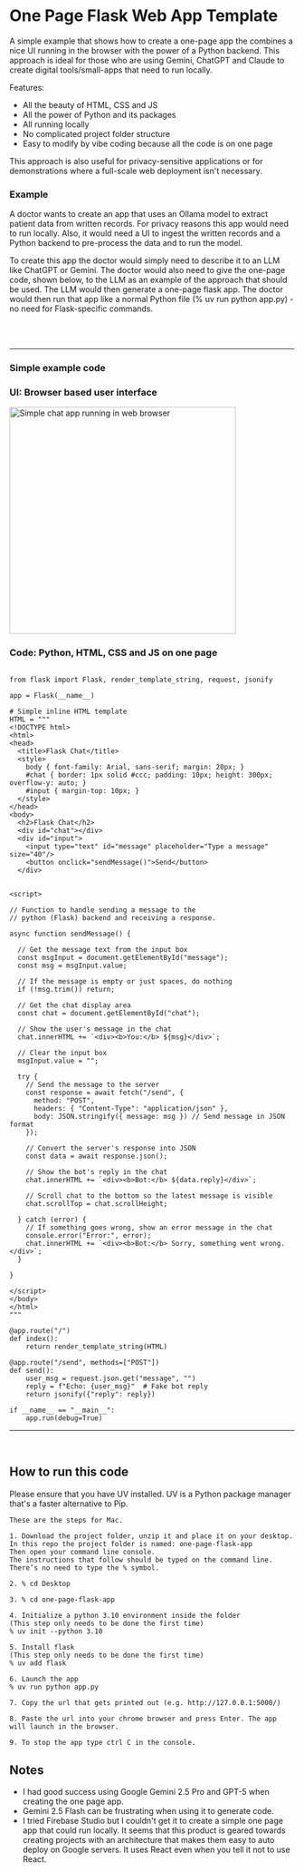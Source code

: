 # One Page Flask Web App Template
A simple example that shows how to create a one-page app the combines a nice UI running in the browser with the power of a Python backend. This approach is ideal for those who are using Gemini, ChatGPT and Claude to create digital tools/small-apps that need to run locally.

Features:
- All the beauty of HTML, CSS and JS
- All the power of Python and its packages
- All running locally
- No complicated project folder structure
- Easy to modify by vibe coding because all the code is on one page

This approach is also useful for privacy-sensitive applications or for demonstrations where a full-scale web deployment isn't necessary.

### Example 
A doctor wants to create an app that uses an Ollama model to extract patient data from written records. For privacy reasons this app would need to run locally. Also, it would need a UI to ingest the written records and a Python backend to pre-process the data and to run the model. 

To create this app the doctor would simply need to describe it to an LLM like ChatGPT or Gemini. The doctor would also need to give the one-page code, shown below, to the LLM as an example of the approach that should be used. The LLM would then generate a one-page flask app. The doctor would then run that app like a normal Python file (% uv run python app.py) - no need for Flask-specific commands.

<br>
<br>

<hr>

### Simple example code

### UI: Browser based user interface
<img src="https://github.com/vbookshelf/One-Page-Desktop-Flask-Web-App-Template/blob/main/images/example-app.png" alt="Simple chat app running in web browser" height="400">

### Code: Python, HTML, CSS and JS on one page

```

from flask import Flask, render_template_string, request, jsonify

app = Flask(__name__)

# Simple inline HTML template
HTML = """
<!DOCTYPE html>
<html>
<head>
  <title>Flask Chat</title>
  <style>
    body { font-family: Arial, sans-serif; margin: 20px; }
    #chat { border: 1px solid #ccc; padding: 10px; height: 300px; overflow-y: auto; }
    #input { margin-top: 10px; }
  </style>
</head>
<body>
  <h2>Flask Chat</h2>
  <div id="chat"></div>
  <div id="input">
    <input type="text" id="message" placeholder="Type a message" size="40"/>
    <button onclick="sendMessage()">Send</button>
  </div>

  
<script>

// Function to handle sending a message to the 
// python (Flask) backend and receiving a response.

async function sendMessage() {

  // Get the message text from the input box
  const msgInput = document.getElementById("message");
  const msg = msgInput.value;

  // If the message is empty or just spaces, do nothing
  if (!msg.trim()) return;

  // Get the chat display area
  const chat = document.getElementById("chat");

  // Show the user's message in the chat
  chat.innerHTML += `<div><b>You:</b> ${msg}</div>`;

  // Clear the input box
  msgInput.value = "";

  try {
    // Send the message to the server
    const response = await fetch("/send", {
      method: "POST",
      headers: { "Content-Type": "application/json" },
      body: JSON.stringify({ message: msg }) // Send message in JSON format
    });

    // Convert the server's response into JSON
    const data = await response.json();

    // Show the bot's reply in the chat
    chat.innerHTML += `<div><b>Bot:</b> ${data.reply}</div>`;

    // Scroll chat to the bottom so the latest message is visible
    chat.scrollTop = chat.scrollHeight;

  } catch (error) {
    // If something goes wrong, show an error message in the chat
    console.error("Error:", error);
    chat.innerHTML += `<div><b>Bot:</b> Sorry, something went wrong.</div>`;
  }
  
}

</script>
</body>
</html>
"""

@app.route("/")
def index():
    return render_template_string(HTML)

@app.route("/send", methods=["POST"])
def send():
    user_msg = request.json.get("message", "")
    reply = f"Echo: {user_msg}"  # Fake bot reply
    return jsonify({"reply": reply})

if __name__ == "__main__":
    app.run(debug=True)

```

<hr>

<br>

## How to run this code
Please ensure that you have UV installed. UV is a Python package manager that's a faster alternative to Pip.<br>

```
These are the steps for Mac.

1. Download the project folder, unzip it and place it on your desktop.
In this repo the project folder is named: one-page-flask-app
Then open your command line console.
The instructions that follow should be typed on the command line. 
There’s no need to type the % symbol.

2. % cd Desktop

3. % cd one-page-flask-app

4. Initialize a python 3.10 environment inside the folder
(This step only needs to be done the first time)
% uv init --python 3.10

5. Install flask
(This step only needs to be done the first time)
% uv add flask

6. Launch the app
% uv run python app.py

7. Copy the url that gets printed out (e.g. http://127.0.0.1:5000/)

8. Paste the url into your chrome browser and press Enter. The app will launch in the browser. 

9. To stop the app type ctrl C in the console.
```

## Notes
- I had good success using Google Gemini 2.5 Pro and GPT-5 when creating the one page app.
- Gemini 2.5 Flash can be frustrating when using it to generate code.
- I tried Firebase Studio but I couldn't get it to create a simple one page app that could run locally. It seems that this product is geared towards creating projects with an architecture that makes them easy to auto deploy on Google servers. It uses React even when you tell it not to use React.

